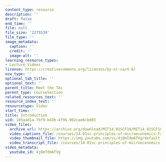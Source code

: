 ```yaml
---
content_type: resource
description: ''
draft: false
end_time: ''
file: null
file_size: '2275539'
file_type: ''
image_metadata:
  caption: ''
  credit: ''
  image-alt: ''
learning_resource_types:
- Lecture Videos
license: https://creativecommons.org/licenses/by-nc-sa/4.0/
ocw_type: ''
optional_tab_title: ''
optional_text: ''
parent_title: Meet the TAs
parent_type: CourseSection
related_resources_text: ''
resource_index_text: ''
resourcetype: Video
start_time: ''
title: Introduction
uid: 105aad1a-7bf9-b43b-4f95-902cae6cbd03
video_files:
  archive_url: https://archive.org/download/MIT14.01SCF10/MIT14_01SCF10_intro_300k.mp4
  video_captions_file: /courses/14-01sc-principles-of-microeconomics-fall-2011/8a6625d605fb5be18529144d2e50bcf8_4j8mTdmATVg.vtt
  video_thumbnail_file: https://img.youtube.com/vi/4j8mTdmATVg/default.jpg
  video_transcript_file: /courses/14-01sc-principles-of-microeconomics-fall-2011/52287638266367caf57b6d6a86c0e30c_4j8mTdmATVg.pdf
video_metadata:
  youtube_id: 4j8mTdmATVg
---
```

